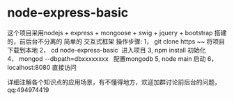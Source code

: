 # node-express-basic
这个项目采用nodejs + express + mongoose + swig + jquery + bootstrap 搭建的，前后台不分离的 简单的 交互式框架
操作步骤:
1， git clone https ~~ 将项目下载到本地
2， cd node-express-basic  进入项目
3,  npm install 初始化
4， mongod --dbpath=dbxxxxxxxx   配置mongodb
5,  node main 启动
6，localhost:8080 直接访问

详细注解各个知识点的应用场景，有不懂得地方，欢迎加群讨论前后台的问题，qq:494974419


